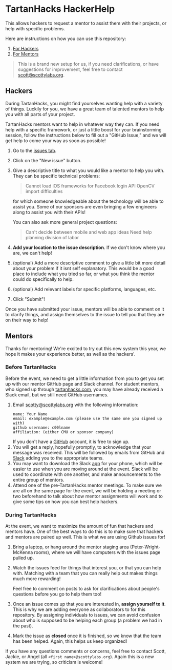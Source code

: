 # TartanHacks HackerHelp

This allows hackers to request a mentor to assist them with their projects, or help with specific problems.

Here are instructions on how you can use this repository:

1. [For Hackers](#hackers)
2. [For Mentors](#mentors)

> This is a brand new setup for us, if you need clarifications, or have
> suggestions for improvement, feel free to contact scott@scottylabs.org.

## Hackers

During TartanHacks, you might find yourselves wanting help with a variety of
things. Luckily for you, we have a great team of talented mentors to help you
with all parts of your project.

TartanHacks mentors want to help in whatever way they can. If you need help with
a specific framework, or just a little boost for your brainstorming session,
follow the instructions below to fill out a "GitHub Issue," and we will get help
to come your way as soon as possible!

1. Go to the [issues tab](https://github.com/ScottyLabs/HackerHelp/issues).
2. Click on the "New issue" button.
3. Give a descriptive title to what you would like a mentor to help you with.
   They can be specific technical problems:

    > Cannot load iOS frameworks for Facebook login API
    > OpenCV import difficulties

    for which someone knowledgeable about the technology will be able to assist
    you. Some of our sponsors are even bringing a few engineers along to assist
    you with their APIs!

    You can also ask more general project questions:

    > Can't decide between mobile and web app ideas
    > Need help planning division of labor

4. **Add your location to the issue description**. If we don't know where you
   are, we can't help!
5. (optional) Add a more descriptive comment to give a little bit more detail
   about your problem if it isnt self explanatory. This would be a good place to
   include what you tried so far, or what you think the mentor could do
   specifically to help.
6. (optional) Add relevant labels for specific platforms, languages, etc.
7. Click "Submit"!

Once you have submitted your issue, mentors will be able to comment on it to
clarify things, and assign themselves to the issue to tell you that they are on
their way to help!

## Mentors

Thanks for mentoring! We're excited to try out this new system this year, we
hope it makes your experience better, as well as the hackers'.

### Before TartanHacks

Before the event, we need to get a little information from you to get you set up
with our mentor GitHub page and Slack channel. For student mentors, who signed
up through [tartanhacks.com](tartanhacks.com), you may have already received
a Slack email, but we still need GitHub usernames.

1. Email <a href="mailto:scott+thmentor@scottylabs.org">scotty@scottylabs.org</a> with
   the following information:
   ```
   name: Your Name
   email: example@example.com (please use the same one you signed up with)
   github username: c00lname
   affiliation: (either CMU or sponsor company)
   ```
   If you don't have a [GitHub](https://github.com) account, it is free to sign up.
2. You will get a reply, hopefully promptly, to acknowledge that your message
   was received. This will be followed by emails from GitHub and
   [Slack](slack.com) adding you to the appropriate teams.
3. You may want to download the Slack
   [app](https://itunes.apple.com/us/app/slack-business-communication/id618783545?mt=8)
   for your phone, which will be easier to use when you are moving around at the
   event. Slack will be used to coordinate with one another, and make
   announcements to the entire group of mentors.
4. Attend one of the pre-TartanHacks mentor meetings. To make sure we are all on
   the same page for the event, we will be holding a meeting or two beforehand
   to talk about how mentor assignments will work and to give some tips on how
   you can best help hackers.

### During TartanHacks

At the event, we want to maximize the amount of fun that hackers and mentors
have. One of the best ways to do this is to make sure that hackers and mentors
are paired up well. This is what we are using Github issues for!

1. Bring a laptop, or hang around the mentor staging area (Peter-Wright-McKenna
   rooms), where we will have computers with the issues page pulled up.
2. Watch the issues feed for things that interest you, or that you can help
   with. Matching with a team that you can really help out makes things much
   more rewarding!

   Feel free to comment on posts to ask for clarifications about people's
   questions before you go to help them too!
3. Once an issue comes up that you are interested in, **assign yourself to it**.
   This is why we are adding everyone as collaborators to for this repository.
   By assigning individuals to issues, we can avoid confusion about who is
   supposed to be helping each group (a problem we had in the past).
4. Mark the issue as **closed** once it is finished, so we know that the team
   has been helped. Again, this helps us keep organized!

If you have any questions comments or concerns, feel free to contact Scott,
Jackie, or Angel (all `<first name>@scottylabs.org`). Again this is a new system
we are trying, so criticism is welcome!

